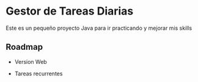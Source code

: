 
# Gestor de Tareas Diarias

Este es un pequeño proyecto Java para ir practicando y mejorar mis skills


## Roadmap

- Version Web

- Tareas recurrentes

